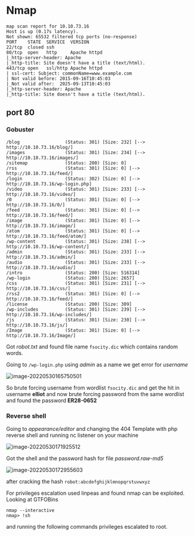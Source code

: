 # Nmap

```shell
map scan report for 10.10.73.16
Host is up (0.17s latency).
Not shown: 65532 filtered tcp ports (no-response)
PORT    STATE  SERVICE  VERSION
22/tcp  closed ssh
80/tcp  open   http     Apache httpd
|_http-server-header: Apache
|_http-title: Site doesn't have a title (text/html).
443/tcp open   ssl/http Apache httpd
| ssl-cert: Subject: commonName=www.example.com
| Not valid before: 2015-09-16T10:45:03
|_Not valid after:  2025-09-13T10:45:03
|_http-server-header: Apache
|_http-title: Site doesn't have a title (text/html).
```

## port 80

### Gobuster 

```shell
/blog                 (Status: 301) [Size: 232] [--> http://10.10.73.16/blog/]
/images               (Status: 301) [Size: 234] [--> http://10.10.73.16/images/]
/sitemap              (Status: 200) [Size: 0]                                   
/rss                  (Status: 301) [Size: 0] [--> http://10.10.73.16/feed/]    
/login                (Status: 302) [Size: 0] [--> http://10.10.73.16/wp-login.php]
/video                (Status: 301) [Size: 233] [--> http://10.10.73.16/video/]    
/0                    (Status: 301) [Size: 0] [--> http://10.10.73.16/0/]          
/feed                 (Status: 301) [Size: 0] [--> http://10.10.73.16/feed/]       
/image                (Status: 301) [Size: 0] [--> http://10.10.73.16/image/]      
/atom                 (Status: 301) [Size: 0] [--> http://10.10.73.16/feed/atom/]  
/wp-content           (Status: 301) [Size: 238] [--> http://10.10.73.16/wp-content/]
/admin                (Status: 301) [Size: 233] [--> http://10.10.73.16/admin/]     
/audio                (Status: 301) [Size: 233] [--> http://10.10.73.16/audio/]     
/intro                (Status: 200) [Size: 516314]                                  
/wp-login             (Status: 200) [Size: 2657]                                    
/css                  (Status: 301) [Size: 231] [--> http://10.10.73.16/css/]       
/rss2                 (Status: 301) [Size: 0] [--> http://10.10.73.16/feed/]        
/license              (Status: 200) [Size: 309]                                     
/wp-includes          (Status: 301) [Size: 239] [--> http://10.10.73.16/wp-includes/]
/js                   (Status: 301) [Size: 230] [--> http://10.10.73.16/js/]         
/Image                (Status: 301) [Size: 0] [--> http://10.10.73.16/Image/] 
```

Got *robot.txt* and found file name `fsocity.dic` which contains random words.

Going to `/wp-login.php` using *admin* as a name we get error for *username*

![image-20220530165750501](C:\Users\pro\AppData\Roaming\Typora\typora-user-images\image-20220530165750501.png)

So brute forcing username from wordlist `fsocity.dic` and get the hit in username **elliot** and now brute forcing password from the same wordlist and found the password **ER28-0652**

### Reverse shell

Going to *appearance/editor* and changing the  404 Template with php reverse shell and running nc listener on your machine

![image-20220530171925512](C:\Users\pro\AppData\Roaming\Typora\typora-user-images\image-20220530171925512.png)

Got the shell and the password hash for file *password.raw-md5* 

![image-20220530172955603](C:\Users\pro\AppData\Roaming\Typora\typora-user-images\image-20220530172955603.png)

after cracking the hash  `robot:abcdefghijklmnopqrstuvwxyz`

For privileges escalation used linpeas and found nmap can be exploited. Looking at GTFOBins 

```shell
nmap --interactive
nmap> !sh
```

and running the following commands privileges escalated to root.

